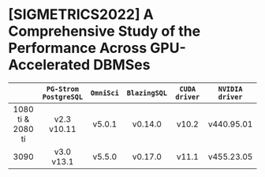 # [SIGMETRICS2022] A Comprehensive Study of the Performance Across GPU-Accelerated DBMSes

|  | `PG-Strom` <br> `PostgreSQL` | `OmniSci`  | `BlazingSQL` | `CUDA driver` | `NVIDIA driver` |
| :--: | :-: | :-: | :-: | :-: | :-: |
| 1080 ti & 2080 ti | v2.3 <br> v10.11 | v5.0.1 | v0.14.0 | v10.2 | v440.95.01 |
| 3090 | v3.0 <br> v13.1 | v5.5.0 | v0.17.0 | v11.1 | v455.23.05 |